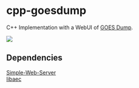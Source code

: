 # cpp-goesdump
C++ Implementation with a WebUI of [GOES Dump](https://github.com/opensatelliteproject/goesdump).

![](https://raw.githubusercontent.com/luigifreitas/cpp-goesdump/master/webui.png)

## Dependencies 
[Simple-Web-Server](https://github.com/eidheim/Simple-Web-Server)<br>
[libaec](https://github.com/MathisRosenhauer/libaec)
